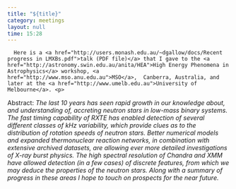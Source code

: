 ```yaml
---
title: "${title}"
category: meetings
layout: null
time: 15:28
---
```

<!-- converted from blosxom format post by dkg 22.1.2022 -->
<!-- created by convert.pl on Tue Jan 31 00:52:43 EST 2012 -->
<!-- converted from ../2004/10/australian-tour-2004.html -->
<!-- Post timestamp Tuesday, October 05, 2004 11:28 PM -->
<!-- touch -t 200410052328 -->
<!-- Labels: 2004 -->
      Here is a <a href="http://users.monash.edu.au/~dgallow/docs/Recent progress in LMXBs.pdf">talk (PDF file)</a> that I gave to the <a href="http://astronomy.swin.edu.au/anita/HEA">High Energy Phenomena in Astrophysics</a> workshop, <a href="http://www.mso.anu.edu.au">MSO</a>,  Canberra, Australia, and later at the <a href="http://www.umelb.edu.au">University of Melbourne</a>. <p>
Abstract: <em>The last 10 years has seen rapid growth in our knowledge about, and understanding of, accreting neutron stars in low-mass binary systems. The fast timing capability of RXTE has enabled detection of several different classes of kHz variability, which provide clues as to the distribution of rotation speeds of neutron stars. Better numerical models and expanded thermonuclear reaction networks, in combination with extensive archived datasets, are allowing ever more detailed investigations of X-ray burst physics. The high spectral resolution of Chandra and XMM have allowed detection (in a few cases) of discrete features, from which we may deduce the properties of the neutron stars. Along with a summary of progress in these areas I hope to touch on prospects for the near future.</em>
